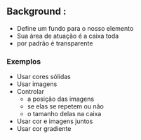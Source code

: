 ## Background :

- Define um fundo para o nosso elemento
- Sua área de atuação é a caixa toda
- por padrão é transparente

### Exemplos

- Usar cores sólidas
- Usar imagens
- Controlar
  - a posição das imagens
  - se elas se repetem ou não
  - o tamanho delas na caixa
- Usar cor e imagens juntos
- Usar cor gradiente
